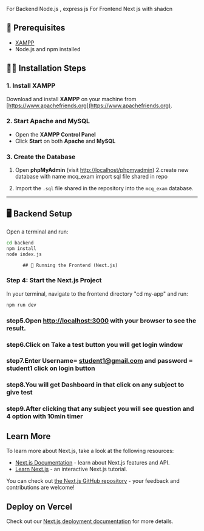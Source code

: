 For Backend
Node.js , express js
For Frontend
Next js with shadcn


## 🔧 Prerequisites

- [XAMPP](https://www.apachefriends.org/index.html)
- Node.js and npm installed
## 🧑‍💻 Installation Steps

### 1. Install XAMPP

Download and install **XAMPP** on your machine from [https://www.apachefriends.org](https://www.apachefriends.org).

### 2. Start Apache and MySQL

- Open the **XAMPP Control Panel**
- Click **Start** on both **Apache** and **MySQL**

### 3. Create the Database

1. Open **phpMyAdmin** (visit [http://localhost/phpmyadmin](http://localhost/phpmyadmin))
2.create new database with name mcq_exam import sql file shared in repo

3. Import the `.sql` file shared in the repository into the `mcq_exam` database.

---

## 🖥️ Backend Setup

Open a terminal and run:

```bash
cd backend
npm install
node index.js
```
          ## 🚀 Running the Frontend (Next.js)

### Step 4: Start the Next.js Project

In your terminal, navigate to the frontend directory "cd my-app" and run:

```bash
npm run dev
```
### step5.Open [http://localhost:3000](http://localhost:3000) with your browser to see the result.
### step6.Click on Take a test button you will get login window
### step7.Enter Username= student1@gmail.com and password = student1 click on login button
### step8.You will get Dashboard in that click on any subject to give test
### step9.After clicking that any subject you will see question and 4 option with 10min timer

## Learn More

To learn more about Next.js, take a look at the following resources:

- [Next.js Documentation](https://nextjs.org/docs) - learn about Next.js features and API.
- [Learn Next.js](https://nextjs.org/learn) - an interactive Next.js tutorial.

You can check out [the Next.js GitHub repository](https://github.com/vercel/next.js) - your feedback and contributions are welcome!

## Deploy on Vercel


Check out our [Next.js deployment documentation](https://nextjs.org/docs/app/building-your-application/deploying) for more details.
